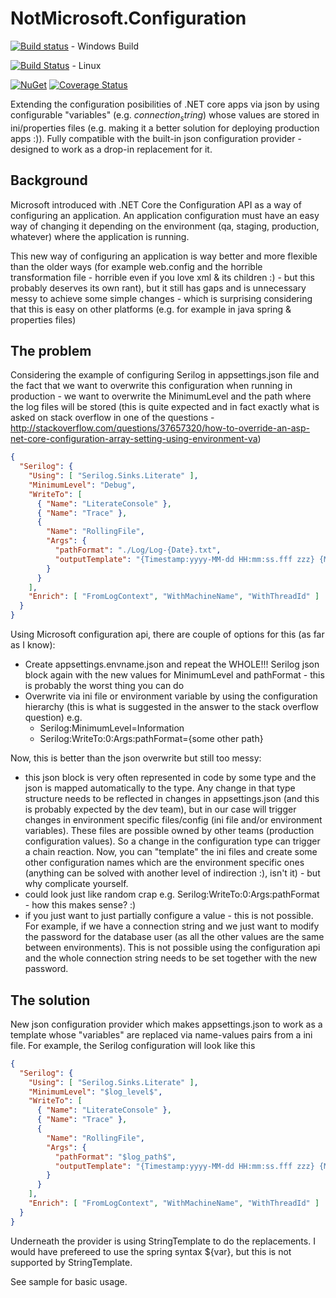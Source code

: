 # NotMicrosoft.Configuration

[![Build status](https://ci.appveyor.com/api/projects/status/3j4o0h0o47ayrjtk/branch/master?svg=true)](https://ci.appveyor.com/project/dsbenghe/notmicrosoft-configuration/branch/master) - Windows Build

[![Build Status](https://travis-ci.org/dsbenghe/NotMicrosoft.Configuration.svg?branch=master)](https://travis-ci.org/dsbenghe/NotMicrosoft.Configuration) - Linux

[![NuGet](https://img.shields.io/nuget/v/NotMicrosoft.Configuration.svg)](https://www.nuget.org/packages/NotMicrosoft.Configuration/) [![Coverage Status](https://coveralls.io/repos/github/dsbenghe/NotMicrosoft.Configuration/badge.svg?branch=master)](https://coveralls.io/github/dsbenghe/NotMicrosoft.Configuration?branch=master)

Extending the configuration posibilities of .NET core apps via json by using configurable "variables" (e.g. $connection_string$) whose values are stored in ini/properties files (e.g. making it a better solution for deploying production apps :)). Fully compatible with the built-in json configuration provider - designed to work as a drop-in replacement for it.

## Background
Microsoft introduced with .NET Core the Configuration API as a way of configuring an application. An application configuration must have an easy way of changing it depending on the environment (qa, staging, production, whatever) where the application is running.

This new way of configuring an application is way better and more flexible than the older ways (for example web.config and the horrible transformation file - horrible even if you love xml & its children :) - but this probably deserves its own rant), but it still has gaps and is unnecessary messy to achieve some simple changes - which is surprising considering that this is easy on other platforms (e.g. for example in java spring & properties files)

## The problem
Considering the example of configuring Serilog in appsettings.json file and the fact that we want to overwrite this configuration when running in production - we want to overwrite the MinimumLevel and the path where the log files will be stored (this is quite expected and in fact exactly what is asked on stack overflow in one of the questions - http://stackoverflow.com/questions/37657320/how-to-override-an-asp-net-core-configuration-array-setting-using-environment-va)

```json
{
  "Serilog": {
    "Using": [ "Serilog.Sinks.Literate" ],
    "MinimumLevel": "Debug",
    "WriteTo": [
      { "Name": "LiterateConsole" },
      { "Name": "Trace" },
      {
        "Name": "RollingFile",
        "Args": {
          "pathFormat": "./Log/Log-{Date}.txt",
          "outputTemplate": "{Timestamp:yyyy-MM-dd HH:mm:ss.fff zzz} {MachineName} {RequestId} ({ThreadId}) [{Level}] - {Message}{NewLine}{Exception}"
        }
      }
    ],
    "Enrich": [ "FromLogContext", "WithMachineName", "WithThreadId" ]
  }
}
```

Using Microsoft configuration api, there are couple of options for this (as far as I know):
* Create appsettings.envname.json and repeat the WHOLE!!! Serilog json block again with the new values for MinimumLevel and pathFormat - this is probably the worst thing you can do
* Overwrite via ini file or environment variable by using the configuration hierarchy (this is what is suggested in the answer to the stack overflow question) e.g.
  * Serilog:MinimumLevel=Information
  * Serilog:WriteTo:0:Args:pathFormat={some other path}


Now, this is better than the json overwrite but still too messy:
* this json block is very often represented in code by some type and the json is mapped automatically to the type. Any change in that type structure needs to be reflected in changes in appsettings.json (and this is probably expected by the dev team), but in our case will trigger changes in environment specific files/config (ini file and/or environment variables). These files are possible owned by other teams (production configuration values). So a change in the configuration type can trigger a chain reaction. Now, you can "template" the ini files and create some other configuration names which are the environment specific ones (anything can be solved with another level of indirection :), isn't it) - but why complicate yourself.
* could look just like random crap e.g. Serilog:WriteTo:0:Args:pathFormat - how this makes sense? :)
* if you just want to just partially configure a value - this is not possible. For example, if we have a connection string and we just want to modify the password for the database user (as all the other values are the same between environments). This is not possible using the configuration api and the whole connection string needs to be set together with the new password.

## The solution
New json configuration provider which makes appsettings.json to work as a template whose "variables" are replaced via name-values pairs from a ini file. For example, the Serilog configuration will look like this

```json
{
  "Serilog": {
    "Using": [ "Serilog.Sinks.Literate" ],
    "MinimumLevel": "$log_level$",
    "WriteTo": [
      { "Name": "LiterateConsole" },
      { "Name": "Trace" },
      {
        "Name": "RollingFile",
        "Args": {
          "pathFormat": "$log_path$",
          "outputTemplate": "{Timestamp:yyyy-MM-dd HH:mm:ss.fff zzz} {MachineName} {RequestId} ({ThreadId}) [{Level}] - {Message}{NewLine}{Exception}"
        }
      }
    ],
    "Enrich": [ "FromLogContext", "WithMachineName", "WithThreadId" ]
  }
}
```

Underneath the provider is using StringTemplate to do the replacements. I would have prefereed to use the spring syntax ${var}, but this is not supported by StringTemplate.

See sample for basic usage.
